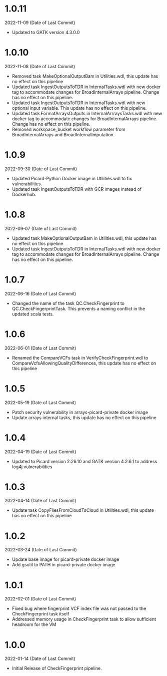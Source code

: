 # 1.0.11
2022-11-09 (Date of Last Commit)

* Updated to GATK version 4.3.0.0

# 1.0.10
2022-11-08 (Date of Last Commit)

* Removed task MakeOptionalOutputBam in Utilities.wdl, this update has no effect on this pipeline
* Updated task IngestOutputsToTDR in InternalTasks.wdl with new docker tag to accommodate changes for BroadInternalArrays pipeline. Change has no effect on this pipeline.
* Updated task IngestOutputsToTDR in InternalTasks.wdl with new optional input variable. This update has no effect on this pipeline.
* Updated task FormatArraysOutputs in InternalArrraysTasks.wdl with new docker tag to accommodate changes for BroadInternalArrays pipeline. Change has no effect on this pipeline.
* Removed workspace_bucket workflow parameter from BroadInternalArrays and BroadInternalImputation.

# 1.0.9
2022-09-30 (Date of Last Commit)

* Updated Picard-Python Docker image in Utilities.wdl to fix vulnerabilities.
* Updated task IngestOutputsToTDR with GCR images instead of Dockerhub.

# 1.0.8
2022-09-07 (Date of Last Commit)

* Updated task MakeOptionalOutputBam in Utilities.wdl, this update has no effect on this pipeline
* Updated task IngestOutputsToTDR in InternalTasks.wdl with new docker tag to accommodate changes for BroadInternalArrays pipeline. Change has no effect on this pipeline.

# 1.0.7
2022-06-16 (Date of Last Commit)

* Changed the name of the task QC.CheckFingerprint to QC.CheckFingerprintTask. This prevents a naming conflict in the updated scala tests.

# 1.0.6
2022-06-01 (Date of Last Commit)

* Renamed the CompareVCFs task in VerifyCheckFingerprint.wdl to CompareVcfsAllowingQualityDifferences, this update has no effect on this pipeline

# 1.0.5
2022-05-19 (Date of Last Commit)

* Patch security vulnerability in arrays-picard-private docker image
* Update arrays internal tasks, this update has no effect on this pipeline

# 1.0.4
2022-04-19 (Date of Last Commit)

* Updated to Picard version 2.26.10 and GATK version 4.2.6.1 to address log4j vulnerabilities

# 1.0.3
2022-04-14 (Date of Last Commit)

* Update task CopyFilesFromCloudToCloud in Utilities.wdl, this update has no effect on this pipeline

# 1.0.2
2022-03-24 (Date of Last Commit)

* Update base image for picard-private docker image
* Add gsutil to PATH in picard-private docker image

# 1.0.1
2022-02-01 (Date of Last Commit)

* Fixed bug where fingerprint VCF index file was not passed to the CheckFingerprint task itself
* Addressed memory usage in CheckFingerprint task to allow sufficient headroom for the VM

# 1.0.0
2022-01-14 (Date of Last Commit)

* Initial Release of CheckFingerprint pipeline.
